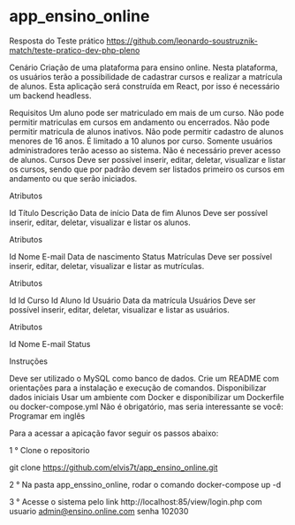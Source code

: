 # app_ensino_online

Resposta do Teste prático https://github.com/leonardo-soustruznik-match/teste-pratico-dev-php-pleno

Cenário
Criação de uma plataforma para ensino online. Nesta plataforma, os usuários terão a possibilidade de cadastrar cursos e realizar a matrícula de alunos. Esta aplicação será construída em React, por isso é necessário um backend headless.

Requisitos
Um aluno pode ser matriculado em mais de um curso.
Não pode permitir matriculas em cursos em andamento ou encerrados.
Não pode permitir matricula de alunos inativos.
Não pode permitir cadastro de alunos menores de 16 anos.
É limitado a 10 alunos por curso.
Somente usuários administradores terão acesso ao sistema. Não é necessário prever acesso de alunos.
Cursos
Deve ser possível inserir, editar, deletar, visualizar e listar os cursos, sendo que por padrão devem ser listados primeiro os cursos em andamento ou que serão iniciados.

Atributos

Id
Título
Descrição
Data de início
Data de fim
Alunos
Deve ser possível inserir, editar, deletar, visualizar e listar os alunos.

Atributos

Id
Nome
E-mail
Data de nascimento
Status
Matrículas
Deve ser possível inserir, editar, deletar, visualizar e listar as mutrículas.

Atributos

Id
Id Curso
Id Aluno
Id Usuário
Data da matrícula
Usuários
Deve ser possível inserir, editar, deletar, visualizar e listar as usuários.

Atributos

Id
Nome
E-mail
Status

Instruções

Deve ser utilizado o MySQL como banco de dados.
Crie um README com orientações para a instalação e execução de comandos.
Disponibilizar dados iniciais
Usar um ambiente com Docker e disponibilizar um Dockerfile ou docker-compose.yml
Não é obrigatório, mas seria interessante se você:
Programar em inglês

Para a acessar a apicação favor seguir os passos abaixo:

1 ° Clone o repositorio

git clone https://github.com/elvis7t/app_ensino_online.git  


2 ° Na pasta app_enssino_online, rodar o comando docker-compose up -d


3 ° Acesse o sistema pelo link http://localhost:85/view/login.php com usuario admin@ensino.online.com senha 102030

